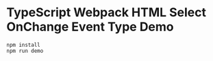 TypeScript Webpack HTML Select OnChange Event Type Demo
=======================================

```
npm install
npm run demo
```
